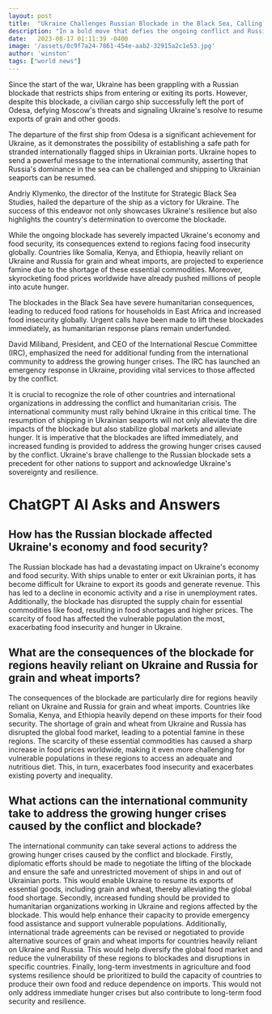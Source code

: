```yaml
---
layout: post
title:  "Ukraine Challenges Russian Blockade in the Black Sea, Calling for International Support"
description: "In a bold move that defies the ongoing conflict and Russian blockade, Ukraine has managed to send a civilian cargo ship out of the port of Odesa. This historic departure signifies Ukraine's determination to restore seaport traffic and challenge Russia's dominance in the Black Sea."
date:   2023-08-17 01:11:39 -0400
image: '/assets/0c9f7a24-7861-454e-aab2-32915a2c1e53.jpg'
author: 'winston'
tags: ["world news"]
---
```


Since the start of the war, Ukraine has been grappling with a Russian blockade that restricts ships from entering or exiting its ports. However, despite this blockade, a civilian cargo ship successfully left the port of Odesa, defying Moscow's threats and signaling Ukraine's resolve to resume exports of grain and other goods.

The departure of the first ship from Odesa is a significant achievement for Ukraine, as it demonstrates the possibility of establishing a safe path for stranded internationally flagged ships in Ukrainian ports. Ukraine hopes to send a powerful message to the international community, asserting that Russia's dominance in the sea can be challenged and shipping to Ukrainian seaports can be resumed.

Andriy Klymenko, the director of the Institute for Strategic Black Sea Studies, hailed the departure of the ship as a victory for Ukraine. The success of this endeavor not only showcases Ukraine's resilience but also highlights the country's determination to overcome the blockade.

While the ongoing blockade has severely impacted Ukraine's economy and food security, its consequences extend to regions facing food insecurity globally. Countries like Somalia, Kenya, and Ethiopia, heavily reliant on Ukraine and Russia for grain and wheat imports, are projected to experience famine due to the shortage of these essential commodities. Moreover, skyrocketing food prices worldwide have already pushed millions of people into acute hunger.

The blockades in the Black Sea have severe humanitarian consequences, leading to reduced food rations for households in East Africa and increased food insecurity globally. Urgent calls have been made to lift these blockades immediately, as humanitarian response plans remain underfunded.

David Miliband, President, and CEO of the International Rescue Committee (IRC), emphasized the need for additional funding from the international community to address the growing hunger crises. The IRC has launched an emergency response in Ukraine, providing vital services to those affected by the conflict.

It is crucial to recognize the role of other countries and international organizations in addressing the conflict and humanitarian crisis. The international community must rally behind Ukraine in this critical time. The resumption of shipping in Ukrainian seaports will not only alleviate the dire impacts of the blockade but also stabilize global markets and alleviate hunger. It is imperative that the blockades are lifted immediately, and increased funding is provided to address the growing hunger crises caused by the conflict. Ukraine's brave challenge to the Russian blockade sets a precedent for other nations to support and acknowledge Ukraine's sovereignty and resilience.


# ChatGPT AI Asks and Answers
## How has the Russian blockade affected Ukraine's economy and food security?
The Russian blockade has had a devastating impact on Ukraine's economy and food security. With ships unable to enter or exit Ukrainian ports, it has become difficult for Ukraine to export its goods and generate revenue. This has led to a decline in economic activity and a rise in unemployment rates. Additionally, the blockade has disrupted the supply chain for essential commodities like food, resulting in food shortages and higher prices. The scarcity of food has affected the vulnerable population the most, exacerbating food insecurity and hunger in Ukraine.

## What are the consequences of the blockade for regions heavily reliant on Ukraine and Russia for grain and wheat imports?
The consequences of the blockade are particularly dire for regions heavily reliant on Ukraine and Russia for grain and wheat imports. Countries like Somalia, Kenya, and Ethiopia heavily depend on these imports for their food security. The shortage of grain and wheat from Ukraine and Russia has disrupted the global food market, leading to a potential famine in these regions. The scarcity of these essential commodities has caused a sharp increase in food prices worldwide, making it even more challenging for vulnerable populations in these regions to access an adequate and nutritious diet. This, in turn, exacerbates food insecurity and exacerbates existing poverty and inequality.

## What actions can the international community take to address the growing hunger crises caused by the conflict and blockade?
The international community can take several actions to address the growing hunger crises caused by the conflict and blockade. Firstly, diplomatic efforts should be made to negotiate the lifting of the blockade and ensure the safe and unrestricted movement of ships in and out of Ukrainian ports. This would enable Ukraine to resume its exports of essential goods, including grain and wheat, thereby alleviating the global food shortage. Secondly, increased funding should be provided to humanitarian organizations working in Ukraine and regions affected by the blockade. This would help enhance their capacity to provide emergency food assistance and support vulnerable populations. Additionally, international trade agreements can be revised or negotiated to provide alternative sources of grain and wheat imports for countries heavily reliant on Ukraine and Russia. This would help diversify the global food market and reduce the vulnerability of these regions to blockades and disruptions in specific countries. Finally, long-term investments in agriculture and food systems resilience should be prioritized to build the capacity of countries to produce their own food and reduce dependence on imports. This would not only address immediate hunger crises but also contribute to long-term food security and resilience.


